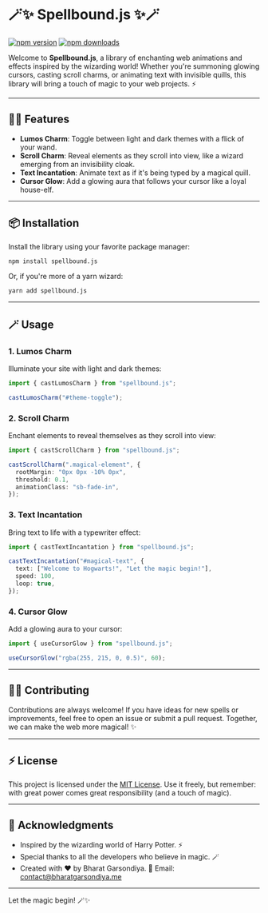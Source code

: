 # 🪄✨ Spellbound.js ✨🪄

[![npm version](https://img.shields.io/npm/v/spellbound.js.svg?style=flat-square)](https://www.npmjs.com/package/spellbound.js)
[![npm downloads](https://img.shields.io/npm/dm/spellbound.js.svg?style=flat-square)](https://www.npmjs.com/package/spellbound.js)

Welcome to **Spellbound.js**, a library of enchanting web animations and effects inspired by the wizarding world! Whether you're summoning glowing cursors, casting scroll charms, or animating text with invisible quills, this library will bring a touch of magic to your web projects. ⚡

---

## 🧙‍♂️ Features

- **Lumos Charm**: Toggle between light and dark themes with a flick of your wand.
- **Scroll Charm**: Reveal elements as they scroll into view, like a wizard emerging from an invisibility cloak.
- **Text Incantation**: Animate text as if it's being typed by a magical quill.
- **Cursor Glow**: Add a glowing aura that follows your cursor like a loyal house-elf.

---

## 📦 Installation

Install the library using your favorite package manager:

```bash
npm install spellbound.js
```

Or, if you're more of a yarn wizard:

```bash
yarn add spellbound.js
```

---

## 🪄 Usage

### 1. **Lumos Charm**
Illuminate your site with light and dark themes:

```typescript
import { castLumosCharm } from "spellbound.js";

castLumosCharm("#theme-toggle");
```

### 2. **Scroll Charm**
Enchant elements to reveal themselves as they scroll into view:

```typescript
import { castScrollCharm } from "spellbound.js";

castScrollCharm(".magical-element", {
  rootMargin: "0px 0px -10% 0px",
  threshold: 0.1,
  animationClass: "sb-fade-in",
});
```

### 3. **Text Incantation**
Bring text to life with a typewriter effect:

```typescript
import { castTextIncantation } from "spellbound.js";

castTextIncantation("#magical-text", {
  text: ["Welcome to Hogwarts!", "Let the magic begin!"],
  speed: 100,
  loop: true,
});
```

### 4. **Cursor Glow**
Add a glowing aura to your cursor:

```typescript
import { useCursorGlow } from "spellbound.js";

useCursorGlow("rgba(255, 215, 0, 0.5)", 60);
```

---

## 🧙‍♀️ Contributing

Contributions are always welcome! If you have ideas for new spells or improvements, feel free to open an issue or submit a pull request. Together, we can make the web more magical! ✨

---

## ⚡ License

This project is licensed under the [MIT License](LICENSE). Use it freely, but remember: with great power comes great responsibility (and a touch of magic).

---

## 🌟 Acknowledgments

- Inspired by the wizarding world of Harry Potter. ⚡
- Special thanks to all the developers who believe in magic. 🪄
- Created with ❤️ by Bharat Garsondiya.
📧 Email: contact@bharatgarsondiya.me

---

Let the magic begin! 🪄✨
